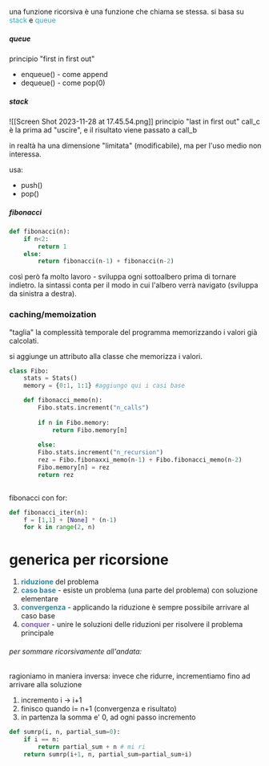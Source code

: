 una funzione ricorsiva è una funzione che chiama se stessa.
si basa su <span style="color:#32a9b8">stack</span> e <span style="color:#32a9b8">queue</span>
##### queue
principio "first in first out"
- enqueue() - come append
- dequeue() - come pop(0)
##### stack
![[Screen Shot 2023-11-28 at 17.45.54.png]]
principio "last in first out"
call_c è la prima ad "uscire", e il risultato viene passato a call_b

in realtà ha una dimensione "limitata" (modificabile), ma per l'uso medio non interessa.

usa:
- push()
- pop()

##### fibonacci
```python
def fibonacci(n):
	if n<2:
		return 1
	else:
		return fibonacci(n-1) + fibonacci(n-2)
```

così però fa molto lavoro - sviluppa ogni sottoalbero prima di tornare indietro.
la sintassi conta per il modo in cui l'albero verrà navigato (sviluppa da sinistra a destra).
### caching/memoization
"taglia" la complessità temporale del programma memorizzando i valori già calcolati.

si aggiunge un attributo alla classe che memorizza i valori.
```python
class Fibo:
	stats = Stats()
	memory = {0:1, 1:1} #aggiungo qui i casi base

	def fibonacci_memo(n):
		Fibo.stats.increment("n_calls")
			
		if n in Fibo.memory:
			return Fibo.memory[n]
			
		else:
		Fibo.stats.increment("n_recursion")
		rez = Fibo.fibonaxxi_memo(n-1) + Fibo.fibonacci_memo(n-2)
		Fibo.memory[n] = rez
		return rez
	
```

fibonacci con for:
```python
def fibonacci_iter(n):
	f = [1,1] + [None] * (n-1)
	for k in range(2, n)
```

# generica per ricorsione

1) **<font color="#31859b">riduzione</font>** del problema
2) **<font color="#31859b">caso base</font>** - esiste un problema (una parte del problema) con soluzione elementare
3) **<font color="#31859b">convergenza</font>** - applicando la riduzione  è sempre possibile arrivare al caso base
4) **<font color="#8064a2">conquer</font>** - unire le soluzioni delle riduzioni per risolvere il problema principale


###### per sommare ricorsivamente all'andata:
ragioniamo in maniera inversa: invece che ridurre, incrementiamo fino ad arrivare alla soluzione

1. incremento i -> i+1
2. finisco quando i= n+1 (convergenza e risultato)
3. in partenza la somma e' 0, ad ogni passo incremento
```python
def sumrp(i, n, partial_sum=0):
    if i == n:
        return partial_sum + n # mi ri
    return sumrp(i+1, n, partial_sum=partial_sum+i)
```

